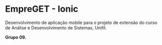 # EmpreGET - Ionic
Desenvolvimento de aplicação mobile para o projeto de extensão do curso de Análise e Desenvolvimento de Sistemas, Unifil.

**Grupo 09.**

